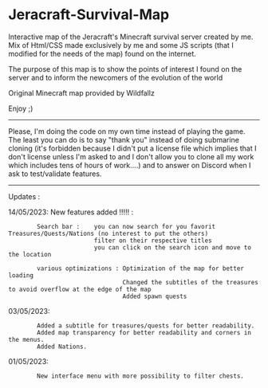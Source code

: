 # Jeracraft-Survival-Map

Interactive map of the Jeracraft's Minecraft survival server created by me.
Mix of Html/CSS made exclusively by me and some JS scripts (that I modified for the needs of the map) found on the internet.

The purpose of this map is to show the points of interest I found on the server and to inform the newcomers of the evolution of the world

Original Minecraft map provided by Wildfallz

Enjoy ;)

---------------------------------------------------------------------------------------------------------------------------------------------------------------------------------------------------------------------------------------------------------------------------------------------------------------------

Please, I'm doing the code on my own time instead of playing the game. The least you can do is to say "thank you" instead of doing submarine cloning (it's forbidden because I didn't put a license file which implies that I don't license unless I'm asked to and I don't allow you to clone all my work which includes tens of hours of work....) and to answer on Discord when I ask to test/validate features.

---------------------------------------------------------------------------------------------------------------------------------------------------------------------------------------------------------------------------------------------------------------------------------------------------------------------


Updates :

14/05/2023: New features added !!!!! :

            Search bar :    you can now search for you favorit Treasures/Quests/Nations (no interest to put the others)
                            filter on their respective titles
                            you can click on the search icon and move to the location

            various optimizations : Optimization of the map for better loading 
                                    Changed the subtitles of the treasures to avoid overflow at the edge of the map
                                    Added spawn quests
            

03/05/2023: 

            Added a subtitle for treasures/quests for better readability.
            Added map transparency for better readability and corners in the menus.
            Added Nations.

01/05/2023:

            New interface menu with more possibility to filter chests.
